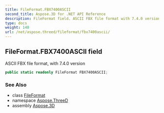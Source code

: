 ```yaml
---
title: FileFormat.FBX7400ASCII
second_title: Aspose.3D for .NET API Reference
description: FileFormat field. ASCII FBX file format with 7.4.0 version
type: docs
weight: 140
url: /net/aspose.threed/fileformat/fbx7400ascii/
---
```

## FileFormat.FBX7400ASCII field

ASCII FBX file format, with 7.4.0 version

```csharp
public static readonly FileFormat FBX7400ASCII;
```

### See Also

* class [FileFormat](../)
* namespace [Aspose.ThreeD](../../../aspose.threed/)
* assembly [Aspose.3D](../../../)


